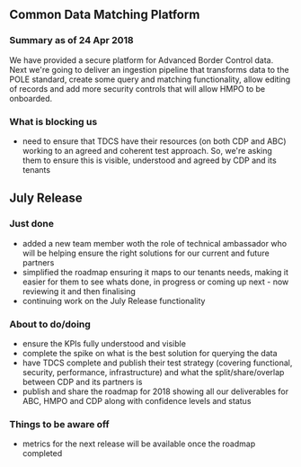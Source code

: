 ## Common Data Matching Platform

### Summary as of 24 Apr 2018
We have provided a secure platform for Advanced Border Control data. Next we're going to deliver an ingestion pipeline that transforms data to the POLE standard, create some query and matching functionality, allow editing of records and add more security controls that will allow HMPO to be onboarded.

### What is blocking us
- need to ensure that TDCS have their resources (on both CDP and ABC) working to an agreed and coherent test approach. So, we're asking them to ensure this is visible, understood and agreed by CDP and its tenants

## July Release

### Just done
- added a new team member woth the role of technical ambassador who will be helping ensure the right solutions for our current and future partners
- simplified the roadmap ensuring it maps to our tenants needs, making it easier for them to see whats done, in progress or coming up next - now reviewing it and then finalising
- continuing work on the July Release functionality

### About to do/doing
- ensure the KPIs fully understood and visible
- complete the spike on what is the best solution for querying the data
- have TDCS complete and publish their test strategy (covering functional, security, performance, infrastructure) and what the split/share/overlap between CDP and its partners is
- publish and share the roadmap for 2018 showing all our deliverables for ABC, HMPO and CDP along with confidence levels and status

### Things to be aware off
   - metrics for the next release will be available once the roadmap completed

